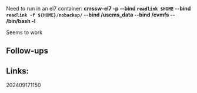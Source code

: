 Need to run in an el7 container:
**cmssw-el7 -p --bind `readlink $HOME` --bind `readlink -f ${HOME}/nobackup/` --bind /uscms_data --bind /cvmfs -- /bin/bash -l**

Seems to work

## Follow-ups


## Links: 



202409171150
